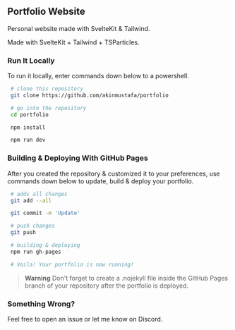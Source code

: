 ## Portfolio Website

Personal website made with SvelteKit & Tailwind.

Made with SvelteKit + Tailwind + TSParticles.

### Run It Locally

To run it locally, enter commands down below to a powershell.

```bash
 # clone this repository
 git clone https://github.com/akinmustafa/portfolio

 # go into the repository
 cd portfolio

 npm install

 npm run dev
```


### Building & Deploying With GitHub Pages

After you created the repository & customized it to your preferences, use commands down below to update, build & deploy your portfolio.

```bash
 # adds all changes
 git add --all

 git commit -m 'Update'

 # push changes
 git push

 # building & deploying
 npm run gh-pages

 # Voila! Your portfolio is now running!
```


> **Warning**
> Don't forget to create a .nojekyll file inside the GitHub Pages branch of your repository after the portfolio is deployed.


### Something Wrong?
Feel free to open an issue or let me know on Discord.

